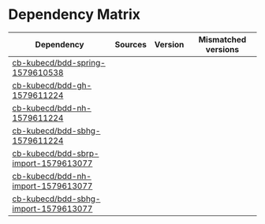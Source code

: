 # Dependency Matrix

Dependency | Sources | Version | Mismatched versions
---------- | ------- | ------- | -------------------
[cb-kubecd/bdd-spring-1579610538](https://github.com/cb-kubecd/bdd-spring-1579610538.git) |  | []() | 
[cb-kubecd/bdd-gh-1579611224](https://github.com/cb-kubecd/bdd-gh-1579611224.git) |  | []() | 
[cb-kubecd/bdd-nh-1579611224](https://github.com/cb-kubecd/bdd-nh-1579611224.git) |  | []() | 
[cb-kubecd/bdd-sbhg-1579611224](https://github.com/cb-kubecd/bdd-sbhg-1579611224.git) |  | []() | 
[cb-kubecd/bdd-sbrp-import-1579613077](https://github.com/cb-kubecd/bdd-sbrp-import-1579613077.git) |  | []() | 
[cb-kubecd/bdd-nh-import-1579613077](https://github.com/cb-kubecd/bdd-nh-import-1579613077.git) |  | []() | 
[cb-kubecd/bdd-sbhg-import-1579613077](https://github.com/cb-kubecd/bdd-sbhg-import-1579613077.git) |  | []() | 
